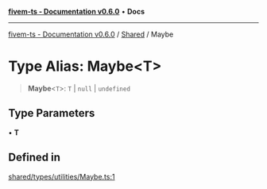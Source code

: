 [**fivem-ts - Documentation v0.6.0**](../../../README.md) • **Docs**

***

[fivem-ts - Documentation v0.6.0](../../../README.md) / [Shared](../README.md) / Maybe

# Type Alias: Maybe\<T\>

> **Maybe**\<`T`\>: `T` \| `null` \| `undefined`

## Type Parameters

• **T**

## Defined in

[shared/types/utilities/Maybe.ts:1](https://github.com/Purpose-Dev/fivem-ts/blob/main/src/shared/types/utilities/Maybe.ts#L1)
